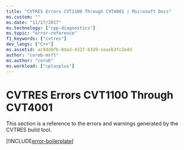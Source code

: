 ```yaml
---
title: "CVTRES Errors CVT1100 Through CVT4001 | Microsoft Docs"
ms.custom: ""
ms.date: "11/17/2017"
ms.technology: ["cpp-diagnostics"]
ms.topic: "error-reference"
f1_keywords: ["cvtres"]
dev_langs: ["C++"]
ms.assetid: ac94d0fb-0da3-4327-b3d9-ceaeb3fc2e4d
author: "corob-msft"
ms.author: "corob"
ms.workload: ["cplusplus"]
---
```

# CVTRES Errors CVT1100 Through CVT4001

This section is a reference to the errors and warnings generated by the CVTRES build tool.

[!INCLUDE[error-boilerplate](../../error-messages/includes/error-boilerplate.md)]
